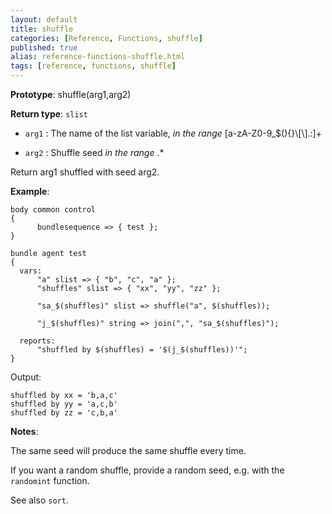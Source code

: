 ```yaml
---
layout: default
title: shuffle
categories: [Reference, Functions, shuffle]
published: true
alias: reference-functions-shuffle.html
tags: [reference, functions, shuffle]
---
```


**Prototype**: shuffle(arg1,arg2) 

**Return type**: `slist`

* `arg1` : The name of the list variable, *in the range*
[a-zA-Z0-9\_\$(){}\\[\\].:]+

* `arg2` : Shuffle seed *in the range* .\*

Return arg1 shuffled with seed arg2.

**Example**:

```cf3
body common control
{
      bundlesequence => { test };
}

bundle agent test
{
  vars:
      "a" slist => { "b", "c", "a" };
      "shuffles" slist => { "xx", "yy", "zz" };

      "sa_$(shuffles)" slist => shuffle("a", $(shuffles));

      "j_$(shuffles)" string => join(",", "sa_$(shuffles)");

  reports:
      "shuffled by $(shuffles) = '$(j_$(shuffles))'";
}
```

Output:

```
shuffled by xx = 'b,a,c'
shuffled by yy = 'a,c,b'
shuffled by zz = 'c,b,a'
```

**Notes**:  

The same seed will produce the same shuffle every time.

If you want a random shuffle, provide a random seed, e.g. with the `randomint` function.

See also `sort`.

